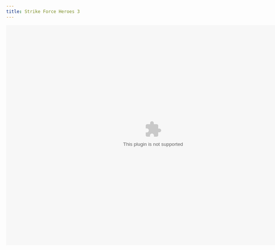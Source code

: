 ```yaml
---
title: Strike Force Heroes 3
---
```

<embed src="strikeforceheroes3.swf" width="800" height="600"></embed>
